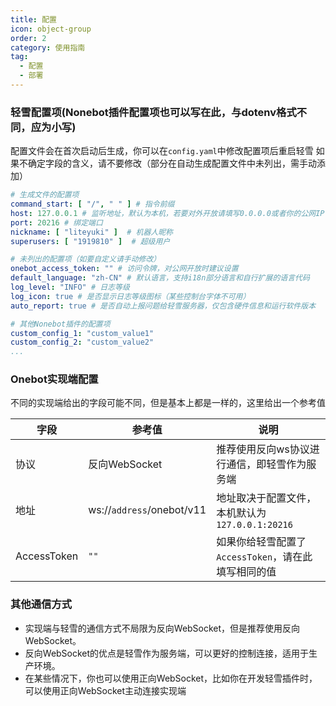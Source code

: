 ```yaml
---
title: 配置
icon: object-group
order: 2
category: 使用指南
tag:
  - 配置
  - 部署
---
```


### 轻雪配置项(Nonebot插件配置项也可以写在此，与dotenv格式不同，应为小写)
配置文件会在首次启动后生成，你可以在`config.yaml`中修改配置项后重启轻雪
如果不确定字段的含义，请不要修改（部分在自动生成配置文件中未列出，需手动添加）

```yaml
# 生成文件的配置项
command_start: [ "/", " " ] # 指令前缀
host: 127.0.0.1 # 监听地址，默认为本机，若要对外开放请填写0.0.0.0或者你的公网IP
port: 20216 # 绑定端口
nickname: [ "liteyuki" ]  # 机器人昵称
superusers: [ "1919810" ]  # 超级用户

# 未列出的配置项（如要自定义请手动修改）
onebot_access_token: "" # 访问令牌，对公网开放时建议设置
default_language: "zh-CN" # 默认语言，支持i18n部分语言和自行扩展的语言代码
log_level: "INFO" # 日志等级
log_icon: true # 是否显示日志等级图标（某些控制台字体不可用）
auto_report: true # 是否自动上报问题给轻雪服务器，仅包含硬件信息和运行软件版本

# 其他Nonebot插件的配置项
custom_config_1: "custom_value1"
custom_config_2: "custom_value2"
...
```

### Onebot实现端配置

不同的实现端给出的字段可能不同，但是基本上都是一样的，这里给出一个参考值

| 字段          | 参考值                       | 说明                               |
|-------------|---------------------------|----------------------------------|
| 协议          | 反向WebSocket               | 推荐使用反向ws协议进行通信，即轻雪作为服务端          |
| 地址          | ws://`address`/onebot/v11 | 地址取决于配置文件，本机默认为`127.0.0.1:20216` |
| AccessToken | `""`                      | 如果你给轻雪配置了`AccessToken`，请在此填写相同的值 |


### 其他通信方式
- 实现端与轻雪的通信方式不局限为反向WebSocket，但是推荐使用反向WebSocket。
- 反向WebSocket的优点是轻雪作为服务端，可以更好的控制连接，适用于生产环境。
- 在某些情况下，你也可以使用正向WebSocket，比如你在开发轻雪插件时，可以使用正向WebSocket主动连接实现端